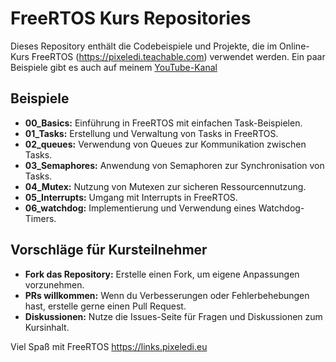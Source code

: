 # FreeRTOS Kurs Repositories

Dieses Repository enthält die Codebeispiele und Projekte, die im Online-Kurs FreeRTOS (https://pixeledi.teachable.com) verwendet werden.
Ein paar Beispiele gibt es auch auf meinem [YouTube-Kanal](https://www.youtube.com/@pixeledi)

## Beispiele 

- **00_Basics:** Einführung in FreeRTOS mit einfachen Task-Beispielen.
- **01_Tasks:** Erstellung und Verwaltung von Tasks in FreeRTOS.
- **02_queues:** Verwendung von Queues zur Kommunikation zwischen Tasks.
- **03_Semaphores:** Anwendung von Semaphoren zur Synchronisation von Tasks.
- **04_Mutex:** Nutzung von Mutexen zur sicheren Ressourcennutzung.
- **05_Interrupts:** Umgang mit Interrupts in FreeRTOS.
- **06_watchdog:** Implementierung und Verwendung eines Watchdog-Timers.

## Vorschläge für Kursteilnehmer

- **Fork das Repository:** Erstelle einen Fork, um eigene Anpassungen vorzunehmen.
- **PRs willkommen:** Wenn du Verbesserungen oder Fehlerbehebungen hast, erstelle gerne einen Pull Request.
- **Diskussionen:** Nutze die Issues-Seite für Fragen und Diskussionen zum Kursinhalt.

Viel Spaß mit FreeRTOS 
https://links.pixeledi.eu

